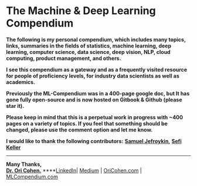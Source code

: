 # The Machine & Deep Learning Compendium

**The following is my personal compendium, which includes many topics, links, summaries in the fields of statistics, machine learning, deep learning, computer science, data science, deep vision, NLP, cloud computing, product management, and others.**

**I see this compendium as a gateway and as a frequently visited resource for people of proficiency levels, for industry data scientists as well as academics.**

**Previously the ML-Compendium was in a 400-page google doc, but It has gone fully open-source and is now hosted on Gitbook & Github \(please star it\).**

**Please keep in mind that this is a perpetual work in progress with ~400 pages on a variety of topics. If you feel that something should be changed, please use the comment option and let me know.**

**I would like to thank the following contributors:** [**Samuel Jefroykin**](https://www.linkedin.com/in/samueljefroykin/)**,** [**Sefi Keller**](https://www.linkedin.com/in/sefikeller/?originalSubdomain=il)  
****

**Many Thanks,**  
[**Dr. Ori Cohen.**](http://cohenori.medium.com/) ****[LinkedIn](https://www.linkedin.com/in/cohenori/)\| [Medium](https://medium.com/@cohenori) \| [OriCohen.com](https://www.oricohen.com/) \| [MLCompendium.com](http://www.mlcompendium.com/)

